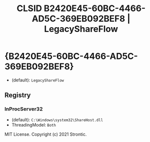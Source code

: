 ﻿---
title: "CLSID B2420E45-60BC-4466-AD5C-369EB092BEF8 | LegacyShareFlow"
excerpt: What is COM-Object CLSID B2420E45-60BC-4466-AD5C-369EB092BEF8?
---

# {B2420E45-60BC-4466-AD5C-369EB092BEF8}

* (default): `LegacyShareFlow`

## Registry


### InProcServer32

* (default): `C:\Windows\system32\ShareHost.dll`
* ThreadingModel: `Both`

MIT License. Copyright (c) 2021 Strontic.


